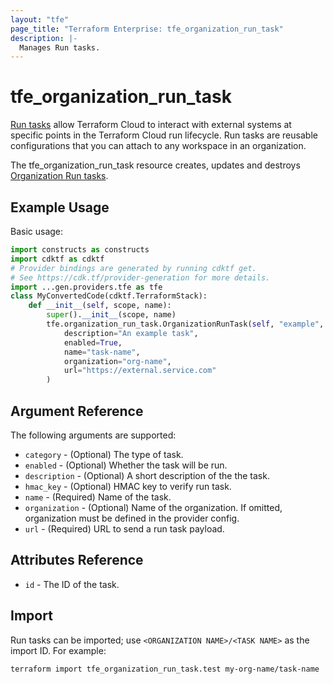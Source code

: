 ```yaml
---
layout: "tfe"
page_title: "Terraform Enterprise: tfe_organization_run_task"
description: |-
  Manages Run tasks.
---
```


# tfe_organization_run_task

[Run tasks](https://developer.hashicorp.com/terraform/cloud-docs/workspaces/settings/run-tasks) allow Terraform Cloud to interact with external systems at specific points in the Terraform Cloud run lifecycle. Run tasks are reusable configurations that you can attach to any workspace in an organization.

The tfe_organization_run_task resource creates, updates and destroys [Organization Run tasks](https://developer.hashicorp.com/terraform/cloud-docs/workspaces/settings/run-tasks#creating-a-run-task).

## Example Usage

Basic usage:

```python
import constructs as constructs
import cdktf as cdktf
# Provider bindings are generated by running cdktf get.
# See https://cdk.tf/provider-generation for more details.
import ...gen.providers.tfe as tfe
class MyConvertedCode(cdktf.TerraformStack):
    def __init__(self, scope, name):
        super().__init__(scope, name)
        tfe.organization_run_task.OrganizationRunTask(self, "example",
            description="An example task",
            enabled=True,
            name="task-name",
            organization="org-name",
            url="https://external.service.com"
        )
```

## Argument Reference

The following arguments are supported:

* `category` - (Optional) The type of task.
* `enabled` - (Optional) Whether the task will be run.
* `description` - (Optional) A short description of the the task.
* `hmac_key` - (Optional) HMAC key to verify run task.
* `name` - (Required) Name of the task.
* `organization` - (Optional) Name of the organization. If omitted, organization must be defined in the provider config.
* `url` - (Required) URL to send a run task payload.

## Attributes Reference

* `id` - The ID of the task.

## Import

Run tasks can be imported; use `<ORGANIZATION NAME>/<TASK NAME>` as the
import ID. For example:

```shell
terraform import tfe_organization_run_task.test my-org-name/task-name
```

<!-- cache-key: cdktf-0.17.0-pre.15 input-2482057418e7cc734368ed47d407a461dfa8ee113ddf7518616de198f1a08f83 -->